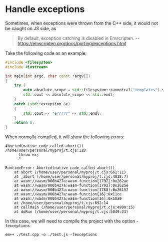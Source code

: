 # Handle exceptions

Sometimes, when exceptions were thrown from the C++ side, it would not be caught on JS side, as 
> By default, exception catching is disabled in Emscripten. 
>  -- https://emscripten.org/docs/porting/exceptions.html

Take the following code as an example:
```c++
#include <filesystem>
#include <iostream>

int main(int argc, char const *argv[])
{
    try {
        auto absolute_scope = std::filesystem::canonical("templates").string();
        std::cout << absolute_scope << std::endl;
    } 
    catch (std::exception &e)
    {
        std::cout << "errrrr" << std::endl;
    }
    return 0;
}

```

When normally compiled, it will show the following errors:
```
Aborted(native code called abort())
/home/user/personal/myproj/t.cjs:128
      throw ex;
      ^

RuntimeError: Aborted(native code called abort())
    at abort (/home/user/personal/myproj/t.cjs:661:11)
    at _abort (/home/user/personal/myproj/t.cjs:4038:7)
    at wasm://wasm/000b427a:wasm-function[1797]:0x262ae
    at wasm://wasm/000b427a:wasm-function[1792]:0x2625e
    at wasm://wasm/000b427a:wasm-function[1788]:0x26157
    at wasm://wasm/000b427a:wasm-function[16]:0x11ce
    at wasm://wasm/000b427a:wasm-function[14]:0x10a9
    at /home/user/personal/myproj/t.cjs:692:14
    at callMain (/home/user/personal/myproj/t.cjs:4999:15)
    at doRun (/home/user/personal/myproj/t.cjs:5049:23)
```

In this case, we will need to compile the project with the option `-fexceptions`
```
em++ ./test.cpp -o ./test.js -fexceptions
```